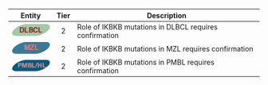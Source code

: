|Entity|Tier|Description              |
|:----:|:----:|------------------------------|
|![DLBCL](images/icons/DLBCL_tier2.png) | 2 | Role of IKBKB mutations in DLBCL requires confirmation|
|![MZL](images/icons/MZL_tier2.png) | 2 | Role of IKBKB mutations in MZL requires confirmation|
|![PMBL](images/icons/PMBL_tier2.png) | 2 | Role of IKBKB mutations in PMBL requires confirmation|
